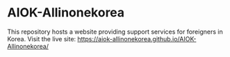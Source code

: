 # AIOK-Allinonekorea
This repository hosts a website providing support services for foreigners in Korea.
Visit the live site: https://aiok-allinonekorea.github.io/AIOK-Allinonekorea/
